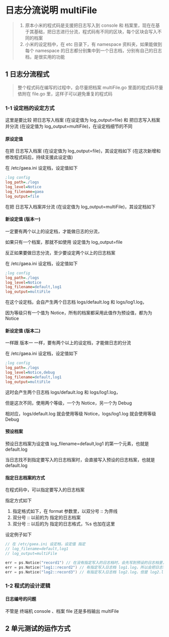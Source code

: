 # 日志分流说明 multiFile

> 1. 原本小米的程式码是支援把日志写入到 console 和 档案里，现在在基于其基础，把日志进行分流，程式码有不同的区块，每个区块会写入不同的档案
> 2. 小米的设定档中，在 etc 目录下，有 namespace 资料夹，如果能做到每个 namespace 的日志都分别集中到一个日志档，分别有自己的日志档，是很实用的功能

## 1 日志分流程式

> 整个程式码在编写的过程中，会尽量把档案 multiFile.go 里面的程式码尽量依附在 file.go 里，这样子可以避免重复的程式码

### 1-1 设定档的设定方式

这里是要比较 把日志写入档案 (在设定值为 log_output=file) 和 把日志写入档案并分流  (在设定值为 log_output=multiFile)，在设定档细节的不同

#### 原设定值

在把 日志写入档案 (在设定值为 log_output=file)，其设定档如下 (在这次新增和修改程式码后，持续支援此设定值)

在 /etc/gaea.ini 设定档，设定值如下

```ini
;log config
log_path=./logs
log_level=Notice
log_filename=gaea
log_output=file
```

在把 日志写入档案并分流 (在设定值为 log_output=multiFile)，其设定档如下

#### 新设定值 (版本一)

一定要有两个以上的设定档，才能做日志的分流，

如果只有一个档案，那就不如使用 设定值为 log_output=file

反正如果要做日志分流，至少要设定两个以上的日志档案

在 /etc/gaea.ini 设定档，设定值如下

```ini
;log config
log_path=./logs
log_level=Notice
log_filename=default,log1
log_output=multiFile
```

在这个设定档，会自产生两个日志档 logs/default.log 和 logs/log1.log，

因为等级只有一个值为 Notice，所有的档案都采用此值作为预设值，都为为 Notice

#### 新设定值 (版本二)

一样跟 版本一 一样，要有两个以上的设定档，才能做日志的分流

在 /etc/gaea.ini 设定档，设定值如下

```ini
;log config
log_path=./logs
log_level=Notice,debug
log_filename=default,log1
log_output=multiFile
```

这时会产生两个日志档 logs/default.log 和 logs/log1.log，

但是这次不同，使用两个等级，一个为 Notice，另一个为 Debug

相对应，logs/default.log 就会使用等级 Notice，logs/log1.log 就会使用等级 Debug

#### 预设档案

预设日志档案为设定值 log_filename=default,log1 的第一个元素，也就是 default.log

当日志找不到指定要写入的日志档案时，会直接写入预设的日志档案，也就是default.log

#### 指定日志档案的方式

在程式码中，可以指定要写入的日志档案

指定方式如下

1. 指定格式如下，在 format 参数里，以双分号 :: 为界线
2. 双分号 :: 以前的为 指定的日志档案
3. 双分号 :: 以后的为 指定的日志格式，%s 也加在这里

设定例子如下

```go
// 在 /etc/gaea.ini 设定档，设定值 指定
// log_filename=default,log1
// log_output=multiFile

err = ps.Notice("record1") // 在没有指定写入的日志档时，会先写到预设的日志档里，也就是 default.log
err = ps.Notice("log1::record2") // 有指定写入日志档 log1.log，所以会把日志写到档案 log1.log 里
err = ps.Notice("log2::record3") // 有指定写入日志档 log2.log，但是 log2.log 并不存在于 gaea.ini 的设定里，所以只能把日志写到预设的日志档里，也就是 default.log
```

### 1-2 程式的设计逻辑

#### 日志编号的问题

不管是 终端机 console 、档案 file 还是多档输出 multiFile 



## 2 单元测试的运作方式
